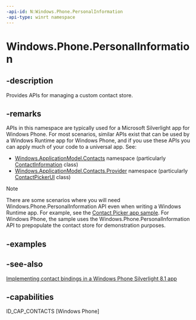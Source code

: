 ```yaml
---
-api-id: N:Windows.Phone.PersonalInformation
-api-type: winrt namespace
---
```


# Windows.Phone.PersonalInformation

## -description
Provides APIs for managing a custom contact store.

## -remarks
APIs in this namespace are typically used for a Microsoft Silverlight app for Windows Phone. For most scenarios, similar APIs exist that can be used by a Windows Runtime app for Windows Phone, and if you use these APIs you can apply much of your code to a universal app. See:
+ [Windows.ApplicationModel.Contacts](../windows.applicationmodel.contacts/windows_applicationmodel_contacts.md) namespace (particularly [ContactInformation](../windows.applicationmodel.contacts/contactinformation.md) class)
+ [Windows.ApplicationModel.Contacts.Provider](../windows.applicationmodel.contacts.provider/windows_applicationmodel_contacts_provider.md) namespace (particularly [ContactPickerUI](../windows.applicationmodel.contacts.provider/contactpickerui.md) class)


> [!NOTE]
> There are some scenarios where you will need Windows.Phone.PersonalInformation API even when writing a Windows Runtime app. For example, see the [Contact Picker app sample](https://github.com/microsoftarchive/msdn-code-gallery-microsoft/tree/master/Official%20Windows%20Platform%20Sample/Windows%20Phone%208.1%20samples/%5BC%2B%2B%5D-Windows%20Phone%208.1%20samples/Contact%20Picker%20app%20sample). For Windows Phone, the sample uses the Windows.Phone.PersonalInformation API to prepopulate the contact store for demonstration purposes.

## -examples

## -see-also
[Implementing contact bindings in a Windows Phone Silverlight 8.1 app](https://docs.microsoft.com/previous-versions/windows/apps/dn642083(v=vs.105))

## -capabilities
ID_CAP_CONTACTS [Windows Phone]
